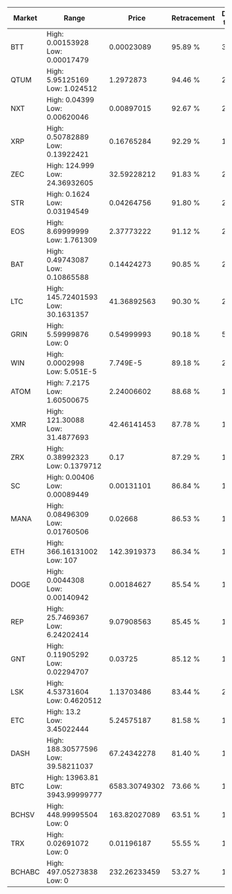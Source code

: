 | Market | Range | Price| Retracement | Doubles to 50% |
| --- | --- | --- | --- | --- |
| BTT | High: 0.00153928<br />Low: 0.00017479 | 0.00023089 | 95.89 % | 3.71 |
| QTUM | High: 5.95125169<br />Low: 1.024512 | 1.2972873 | 94.46 % | 2.69 |
| NXT | High: 0.04399<br />Low: 0.00620046 | 0.00897015 | 92.67 % | 2.80 |
| XRP | High: 0.50782889<br />Low: 0.13922421 | 0.16765284 | 92.29 % | 1.93 |
| ZEC | High: 124.999<br />Low: 24.36932605 | 32.59228212 | 91.83 % | 2.29 |
| STR | High: 0.1624<br />Low: 0.03194549 | 0.04264756 | 91.80 % | 2.28 |
| EOS | High: 8.69999999<br />Low: 1.761309 | 2.37773222 | 91.12 % | 2.20 |
| BAT | High: 0.49743087<br />Low: 0.10865588 | 0.14424273 | 90.85 % | 2.10 |
| LTC | High: 145.72401593<br />Low: 30.1631357 | 41.36892563 | 90.30 % | 2.13 |
| GRIN | High: 5.59999876<br />Low: 0 | 0.54999993 | 90.18 % | 5.09 |
| WIN | High: 0.0002998<br />Low: 5.051E-5 | 7.749E-5 | 89.18 % | 2.26 |
| ATOM | High: 7.2175<br />Low: 1.60500675 | 2.24006602 | 88.68 % | 1.97 |
| XMR | High: 121.30088<br />Low: 31.4877693 | 42.46141453 | 87.78 % | 1.80 |
| ZRX | High: 0.38992323<br />Low: 0.1379712 | 0.17 | 87.29 % | 1.55 |
| SC | High: 0.00406<br />Low: 0.00089449 | 0.00131101 | 86.84 % | 1.89 |
| MANA | High: 0.08496309<br />Low: 0.01760506 | 0.02668 | 86.53 % | 1.92 |
| ETH | High: 366.16131002<br />Low: 107 | 142.3919373 | 86.34 % | 1.66 |
| DOGE | High: 0.0044308<br />Low: 0.00140942 | 0.00184627 | 85.54 % | 1.58 |
| REP | High: 25.7469367<br />Low: 6.24202414 | 9.07908563 | 85.45 % | 1.76 |
| GNT | High: 0.11905292<br />Low: 0.02294707 | 0.03725 | 85.12 % | 1.91 |
| LSK | High: 4.53731604<br />Low: 0.4620512 | 1.13703486 | 83.44 % | 2.20 |
| ETC | High: 13.2<br />Low: 3.45022444 | 5.24575187 | 81.58 % | 1.59 |
| DASH | High: 188.30577596<br />Low: 39.58211037 | 67.24342278 | 81.40 % | 1.69 |
| BTC | High: 13963.81<br />Low: 3943.99999777 | 6583.30749302 | 73.66 % | 1.36 |
| BCHSV | High: 448.99995504<br />Low: 0 | 163.82027089 | 63.51 % | 1.37 |
| TRX | High: 0.02691072<br />Low: 0 | 0.01196187 | 55.55 % | 1.12 |
| BCHABC | High: 497.05273838<br />Low: 0 | 232.26233459 | 53.27 % | 1.07 |
